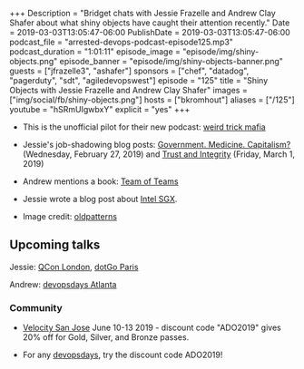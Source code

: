 +++
Description = "Bridget chats with Jessie Frazelle and Andrew Clay Shafer about what shiny objects have caught their attention recently."
Date = 2019-03-03T13:05:47-06:00
PublishDate = 2019-03-03T13:05:47-06:00
podcast_file = "arrested-devops-podcast-episode125.mp3"
podcast_duration = "1:01:11"
episode_image = "episode/img/shiny-objects.png"
episode_banner = "episode/img/shiny-objects-banner.png"
guests = ["jfrazelle3", "ashafer"]
sponsors = ["chef", "datadog", "pagerduty", "sdt", "agiledevopswest"]
episode = "125"
title = "Shiny Objects with Jessie Frazelle and Andrew Clay Shafer"
images = ["img/social/fb/shiny-objects.png"]
hosts = ["bkromhout"]
aliases = ["/125"]
youtube = "hSRmUIgwbxY"
explicit = "yes"
+++


<!-- show notes -->

* This is the unofficial pilot for their new podcast: [weird trick mafia](https://weirdtrickmafia.fm/)

* Jessie's job-shadowing blog posts: [Government. Medicine. Capitalism?](https://blog.jessfraz.com/post/government-medicine-capitalism/) (Wednesday, February 27, 2019) and [Trust and Integrity](https://blog.jessfraz.com/post/trust-and-integrity/) (Friday, March 1, 2019)

* Andrew mentions a book: <a href="https://www.mcchrystalgroup.com/insights/teamofteams/">Team of Teams</a>

* Jessie wrote a blog post about [Intel SGX](https://blog.jessfraz.com/post/reflections-on-sgx/).

* Image credit: <a href="https://www.flickr.com/photos/oldpatterns/3564400938/">oldpatterns</a>


## Upcoming talks

Jessie: [QCon London](https://qconlondon.com/london2019/speakers/jessie-frazelle), [dotGo Paris](https://www.dotgo.eu/#speakers)

Andrew: [devopsdays Atlanta](https://www.devopsdays.org/events/2019-atlanta/welcome/)

### Community

* [Velocity San Jose](https://conferences.oreilly.com/velocity/vl-ca) June 10-13 2019 - discount code "ADO2019" gives 20% off for Gold, Silver, and Bronze passes.

* For any [devopsdays](http://devopsdays.org), try the discount code ADO2019!
